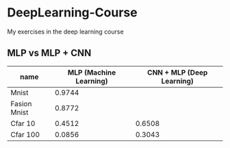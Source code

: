 # DeepLearning-Course
My exercises in the deep learning course

## MLP vs MLP + CNN

  name | MLP (Machine Learning) | CNN + MLP (Deep Learning) 
--- | --- | --- 
Mnist | 0.9744 |  
Fasion Mnist | 0.8772 |  
Cfar 10 | 0.4512 | 0.6508 
Cfar 100 | 0.0856 | 0.3043 

